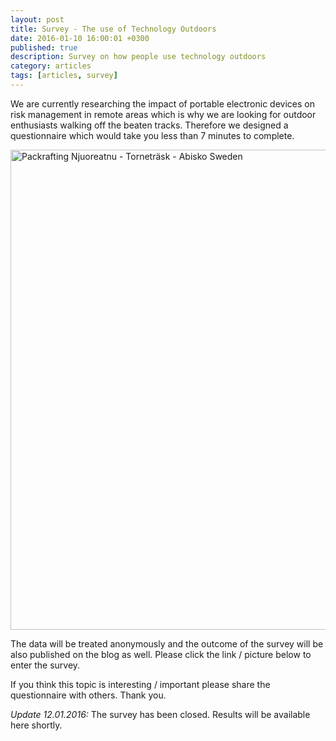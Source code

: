 ```yaml
---
layout: post
title: Survey - The use of Technology Outdoors
date: 2016-01-10 16:00:01 +0300
published: true
description: Survey on how people use technology outdoors
category: articles
tags: [articles, survey]
---
```

We are currently researching the impact of portable electronic devices on risk management in remote areas which is why we are looking for outdoor enthusiasts walking off the beaten tracks. Therefore we designed a questionnaire which would take you less than 7 minutes to complete. 

<a data-flickr-embed="true"  href="https://www.flickr.com/photos/90204224@N07/23687507625/in/dateposted-public/" title="Packrafting Njuoreatnu - Torneträsk - Abisko Sweden"><img src="https://farm1.staticflickr.com/732/23687507625_4301791f3d_b.jpg" width="1024" height="768" alt="Packrafting Njuoreatnu - Torneträsk - Abisko Sweden"></a><script async src="//embedr.flickr.com/assets/client-code.js" charset="utf-8"></script>

The data will be treated anonymously and the outcome of the survey will be also published on the blog as well. Please click the link / picture below to enter the survey.

If you think this topic is interesting / important please share the questionnaire with others. Thank you.

*Update 12.01.2016:* The survey has been closed. Results will be available here shortly.
